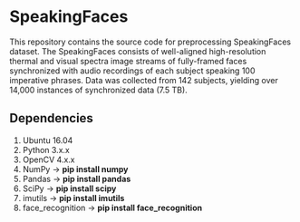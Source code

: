 # SpeakingFaces
This repository contains the source code for preprocessing SpeakingFaces dataset. The SpeakingFaces consists of well-aligned high-resolution thermal and visual spectra image streams of fully-framed faces synchronized with audio recordings of each subject speaking 100 imperative phrases. Data was collected from 142 subjects, yielding over 14,000 instances of synchronized data (7.5 TB).

## Dependencies
1. Ubuntu 16.04
2. Python 3.x.x
3. OpenCV 4.x.x
4. NumPy -> **pip install numpy**
5. Pandas -> **pip install pandas**
6. SciPy -> **pip install scipy**
7. imutils -> **pip install imutils** 
8. face_recognition -> **pip install face_recognition**

